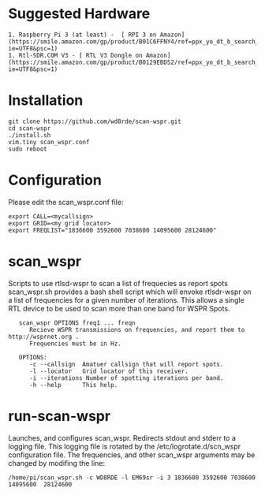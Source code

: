 # Suggested Hardware
```
1. Raspberry Pi 3 (at least) -  [ RPI 3 on Amazon](https://smile.amazon.com/gp/product/B01C6FFNY4/ref=ppx_yo_dt_b_search_asin_title?ie=UTF8&psc=1)
1. Rtl-SDR.COM V3 - [ RTL V3 Dongle on Amazon](https://smile.amazon.com/gp/product/B0129EBDS2/ref=ppx_yo_dt_b_search_asin_title?ie=UTF8&psc=1)
```

# Installation
```
git clone https://github.com/wd8rde/scan-wspr.git
cd scan-wspr
./install.sh
vim.tiny scan_wspr.conf
sudo reboot
```

# Configuration
Please edit the scan_wspr.conf file:
```
export CALL=<mycallsign>
export GRID=<my grid locator>
export FREQLIST="1836600 3592600 7038600 14095600 28124600"
```
# scan_wspr
Scripts to use rtlsd-wspr to scan a list of frequecies as report spots
scan_wspr.sh provides a bash shell script which will envoke rtlsdr-wspr on a list of frequencies for a given number of iterations. This allows a single RTL device to be used to scan more than one band for WSPR Spots.
```
   scan_wspr OPTIONS freq1 ... freqn
      Recieve WSPR transmissions on frequencies, and report them to http://wsprnet.org .
      Frequencies must be in Hz.

   OPTIONS:
      -c --callsign  Amatuer callsign that will report spots.
      -l --locator   Grid locator of this receiver.
      -i --iterations Number of spotting iterations per band.
      -h --help      This help.
```
# run-scan-wspr
Launches, and configures scan_wspr. Redirects stdout and stderr to a logging file. This logging file is rotated by the /etc/logrotate.d/scn_wspr configuration file.
The frequencies, and other scan_wspr arguments may be changed by modifing the line:
```
/home/pi/scan_wspr.sh -c WD8RDE -l EM69sr -i 3 1836600 3592600 7038600 14095600  28124600
```
